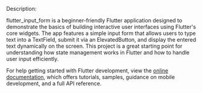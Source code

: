 Description:

flutter_input_form is a beginner-friendly Flutter application designed to demonstrate the basics of building interactive user interfaces using Flutter's core widgets. The app features a simple input form that allows users to type text into a TextField, submit it via an ElevatedButton, and display the entered text dynamically on the screen. This project is a great starting point for understanding how state management works in Flutter and how to handle user input efficiently.

For help getting started with Flutter development, view the
[online documentation](https://docs.flutter.dev/), which offers tutorials,
samples, guidance on mobile development, and a full API reference.
